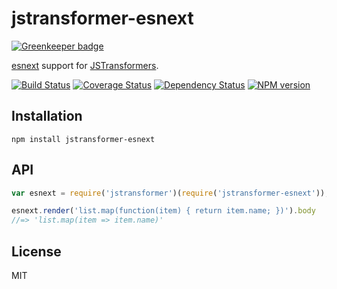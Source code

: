 # jstransformer-esnext

[![Greenkeeper badge](https://badges.greenkeeper.io/jstransformers/jstransformer-esnext.svg)](https://greenkeeper.io/)

[esnext](https://github.com/esnext/esnext) support for [JSTransformers](http://github.com/jstransformers).

[![Build Status](https://img.shields.io/travis/jstransformers/jstransformer-esnext/master.svg)](https://travis-ci.org/jstransformers/jstransformer-esnext)
[![Coverage Status](https://img.shields.io/codecov/c/github/jstransformers/jstransformer-esnext/master.svg)](https://codecov.io/gh/jstransformers/jstransformer-esnext)
[![Dependency Status](https://img.shields.io/david/jstransformers/jstransformer-esnext/master.svg)](http://david-dm.org/jstransformers/jstransformer-esnext)
[![NPM version](https://img.shields.io/npm/v/jstransformer-esnext.svg)](https://www.npmjs.org/package/jstransformer-esnext)

## Installation

    npm install jstransformer-esnext

## API

```js
var esnext = require('jstransformer')(require('jstransformer-esnext'));

esnext.render('list.map(function(item) { return item.name; })').body
//=> 'list.map(item => item.name)'
```

## License

MIT
